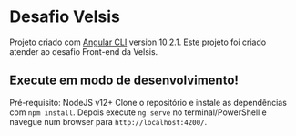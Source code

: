 # Desafio Velsis

Projeto criado com [Angular CLI](https://github.com/angular/angular-cli) version 10.2.1.
Este projeto foi criado atender ao desafio Front-end da Velsis.

## Execute em modo de desenvolvimento!
Pré-requisito: NodeJS v12+
Clone o repositório e instale as dependências com `npm install`. Depois execute `ng serve` no terminal/PowerShell e navegue num browser para `http://localhost:4200/`.